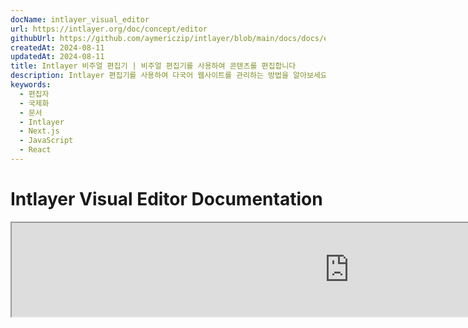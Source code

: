 ```yaml
---
docName: intlayer_visual_editor
url: https://intlayer.org/doc/concept/editor
githubUrl: https://github.com/aymericzip/intlayer/blob/main/docs/docs/en/intlayer_visual_editor.md
createdAt: 2024-08-11
updatedAt: 2024-08-11
title: Intlayer 비주얼 편집기 | 비주얼 편집기를 사용하여 콘텐츠를 편집합니다
description: Intlayer 편집기를 사용하여 다국어 웹사이트를 관리하는 방법을 알아보세요. 이 온라인 문서의 단계를 따라 몇 분 만에 프로젝트를 설정하세요.
keywords:
  - 편집자
  - 국제화
  - 문서
  - Intlayer
  - Next.js
  - JavaScript
  - React
---
```


# Intlayer Visual Editor Documentation

<iframe title="Visual Editor + CMS for Your Web App: Intlayer Explained" class="m-auto aspect-[16/9] w-full overflow-hidden rounded-lg border-0" allow="autoplay; gyroscope;" loading="lazy" width="1080" height="auto" src="https://www.youtube.com/embed/UDDTnirwi_4?autoplay=0&amp;origin=http://intlayer.org&amp;controls=0&amp;rel=1"/>

Intlayer Visual Editor는 시각적 편집기를 사용하여 콘텐츠 선언 파일과 상호작용할 수 있도록 웹사이트를 래핑하는 도구입니다.

![Intlayer Visual Editor Interface](https://github.com/aymericzip/intlayer/blob/main/docs/assets/visual_editor.gif)

`intlayer-editor` 패키지는 Intlayer를 기반으로 하며, React (Create React App), Vite + React, Next.js와 같은 JavaScript 애플리케이션에서 사용할 수 있습니다.

## 시각적 편집기 vs CMS

Intlayer Visual Editor는 로컬 사전(dictionary)을 위한 시각적 편집기에서 콘텐츠를 관리할 수 있는 도구입니다. 변경 사항이 이루어지면 콘텐츠가 코드베이스에서 교체됩니다. 즉, 애플리케이션이 다시 빌드되고 페이지가 새 콘텐츠를 표시하기 위해 다시 로드됩니다.

반면, [Intlayer CMS](https://github.com/aymericzip/intlayer/blob/main/docs/docs/ko/intlayer_CMS.md)는 원격 사전(dictionary)을 위한 시각적 편집기에서 콘텐츠를 관리할 수 있는 도구입니다. 변경 사항이 이루어지더라도 콘텐츠가 코드베이스에 영향을 미치지 않습니다. 그리고 웹사이트는 변경된 콘텐츠를 자동으로 표시합니다.

## 애플리케이션에 Intlayer 통합

Intlayer를 통합하는 방법에 대한 자세한 내용은 아래 관련 섹션을 참조하세요:

### Next.js와 통합

Next.js와 통합하려면 [설치 가이드](https://github.com/aymericzip/intlayer/blob/main/docs/docs/ko/intlayer_with_nextjs_15.md)를 참조하세요.

### Create React App과 통합

Create React App과 통합하려면 [설치 가이드](https://github.com/aymericzip/intlayer/blob/main/docs/docs/ko/intlayer_with_create_react_app.md)를 참조하세요.

### Vite + React와 통합

Vite + React와 통합하려면 [설치 가이드](https://github.com/aymericzip/intlayer/blob/main/docs/docs/ko/intlayer_with_vite+react.md)를 참조하세요.

## Intlayer Editor 작동 방식

시각적 편집기는 두 가지 요소를 포함하는 애플리케이션입니다:

- 웹사이트를 iframe에 표시하는 프론트엔드 애플리케이션. 웹사이트가 Intlayer를 사용하는 경우, 시각적 편집기는 콘텐츠를 자동으로 감지하고 상호작용할 수 있도록 합니다. 수정이 이루어지면 변경 사항을 다운로드할 수 있습니다.

- 다운로드 버튼을 클릭하면, 시각적 편집기가 서버에 요청을 보내 프로젝트 내에 선언된 콘텐츠 파일을 새 콘텐츠로 교체합니다.

> 현재 Intlayer Editor는 콘텐츠 선언 파일을 JSON 파일로 작성합니다.

## 설치

프로젝트에서 Intlayer가 구성된 후, `intlayer-editor`를 개발 의존성으로 설치하세요:

```bash packageManager="npm"
npm install intlayer-editor --save-dev
```

```bash packageManager="yarn"
yarn add intlayer-editor --save-dev
```

```bash packageManager="pnpm"
pnpm add intlayer-editor --save-dev
```

## 구성

Intlayer 구성 파일에서 편집기 설정을 사용자 정의할 수 있습니다:

```typescript fileName="intlayer.config.ts" codeFormat="typescript"
import type { IntlayerConfig } from "intlayer";

const config: IntlayerConfig = {
  // ... 기타 구성 설정
  editor: {
    /**
     * 필수
     * 애플리케이션의 URL.
     * 시각적 편집기가 대상으로 하는 URL입니다.
     * 예: 'http://localhost:3000'
     */
    applicationURL: process.env.INTLAYER_APPLICATION_URL,
    /**
     * 선택 사항
     * 기본값은 `true`입니다. `false`로 설정하면 편집기가 비활성화되어 접근할 수 없습니다.
     * 보안상의 이유로 특정 환경(예: 프로덕션)에서 편집기를 비활성화하는 데 사용할 수 있습니다.
     */
    enabled: process.env.INTLAYER_ENABLED,
    /**
     * 선택 사항
     * 기본값은 `8000`입니다.
     * 편집기 서버의 포트입니다.
     */
    port: process.env.INTLAYER_PORT,
    /**
     * 선택 사항
     * 기본값은 "http://localhost:8000"입니다.
     * 편집기 서버의 URL입니다.
     */
    editorURL: process.env.INTLAYER_EDITOR_URL,
  },
};

export default config;
```

```javascript fileName="intlayer.config.mjs" codeFormat="esm"
/** @type {import('intlayer').IntlayerConfig} */
const config = {
  // ... 기타 구성 설정
  editor: {
    /**
     * 필수
     * 애플리케이션의 URL.
     * 시각적 편집기가 대상으로 하는 URL입니다.
     * 예: 'http://localhost:3000'
     */
    applicationURL: process.env.INTLAYER_APPLICATION_URL,
    /**
     * 선택 사항
     * 기본값은 `true`입니다. `false`로 설정하면 편집기가 비활성화되어 접근할 수 없습니다.
     * 보안상의 이유로 특정 환경(예: 프로덕션)에서 편집기를 비활성화하는 데 사용할 수 있습니다.
     */
    enabled: process.env.INTLAYER_ENABLED,
    /**
     * 선택 사항
     * 기본값은 `8000`입니다.
     * 시각적 편집기 서버가 사용하는 포트입니다.
     */
    port: process.env.INTLAYER_PORT,
    /**
     * 선택 사항
     * 기본값은 "http://localhost:8000"입니다.
     * 애플리케이션에서 접근할 수 있는 편집기 서버의 URL입니다. 보안상의 이유로 애플리케이션과 상호작용할 수 있는 출처를 제한하는 데 사용됩니다. `'*'`로 설정하면 모든 출처에서 편집기에 접근할 수 있습니다. 포트가 변경되거나 편집기가 다른 도메인에 호스팅되는 경우 설정해야 합니다.
     */
    editorURL: process.env.INTLAYER_EDITOR_URL,
  },
};

export default config;
```

```javascript fileName="intlayer.config.cjs" codeFormat="commonjs"
/** @type {import('intlayer').IntlayerConfig} */
const config = {
  // ... 기타 구성 설정
  editor: {
    /**
     * 필수
     * 애플리케이션의 URL.
     * 시각적 편집기가 대상으로 하는 URL입니다.
     */
    applicationURL: process.env.INTLAYER_APPLICATION_URL,
    /**
     * 선택 사항
     * 기본값은 `8000`입니다.
     * 편집기 서버의 포트입니다.
     */
    port: process.env.INTLAYER_PORT,
    /**
     * 선택 사항
     * 기본값은 "http://localhost:8000"입니다.
     * 편집기 서버의 URL입니다.
     */
    editorURL: process.env.INTLAYER_EDITOR_URL,
    /**
     * 선택 사항
     * 기본값은 `true`입니다. `false`로 설정하면 편집기가 비활성화되어 접근할 수 없습니다.
     * 보안상의 이유로 특정 환경(예: 프로덕션)에서 편집기를 비활성화하는 데 사용할 수 있습니다.
     */
    enabled: process.env.INTLAYER_ENABLED,
  },
};

module.exports = config;
```

> 사용 가능한 모든 매개변수를 보려면 [구성 문서](https://github.com/aymericzip/intlayer/blob/main/docs/docs/ko/configuration.md)를 참조하세요.

## 편집기 사용

1. 편집기가 설치되면 다음 명령어를 사용하여 편집기를 시작할 수 있습니다:

   ```bash packageManager="npm"
   npx intlayer-editor start
   ```

   ```bash packageManager="yarn"
   yarn intlayer-editor start
   ```

   ```bash packageManager="pnpm"
   pnpm intlayer-editor start
   ```

   > **애플리케이션을 병렬로 실행해야 합니다.** 애플리케이션 URL은 편집기 구성(`applicationURL`)에 설정한 URL과 일치해야 합니다.

2. 제공된 URL을 엽니다. 기본값은 `http://localhost:8000`입니다.

   Intlayer에 의해 색인된 각 필드를 커서를 사용하여 콘텐츠 위로 이동하면 볼 수 있습니다.

   ![Hovering over content](https://github.com/aymericzip/intlayer/blob/main/docs/assets/intlayer_editor_hover_content.png)

3. 콘텐츠가 윤곽선으로 표시되면, 길게 눌러 편집 서랍을 표시할 수 있습니다.

## 디버그

시각적 편집기에서 문제가 발생하면 다음을 확인하세요:

- 시각적 편집기와 애플리케이션이 실행 중인지 확인하세요.

- Intlayer 구성 파일에서 [`editor`](https://intlayer.org/doc/concept/configuration#editor-configuration) 구성이 올바르게 설정되었는지 확인하세요.

  - 필수 필드:
    - 애플리케이션 URL은 편집기 구성(`applicationURL`)에 설정한 URL과 일치해야 합니다.

- 시각적 편집기는 iframe을 사용하여 웹사이트를 표시합니다. 웹사이트의 콘텐츠 보안 정책(CSP)이 CMS URL을 `frame-ancestors`로 허용하는지 확인하세요(기본값은 'http://localhost:8000'). 편집기 콘솔에서 오류를 확인하세요.
